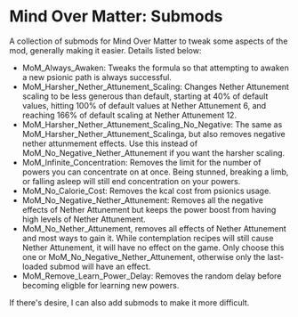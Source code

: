 # Mind Over Matter: Submods

A collection of submods for Mind Over Matter to tweak some aspects of the mod, generally making it easier. Details listed below:

- MoM_Always_Awaken: Tweaks the formula so that attempting to awaken a new psionic path is always successful. 
- MoM_Harsher_Nether_Attunement_Scaling: Changes Nether Attunement scaling to be less generous than default, starting at 40% of default values, hitting 100% of default values at Nether Attunement 6, and reaching 166% of default scaling at Nether Attunement 12.
- MoM_Harsher_Nether_Attunement_Scaling_No_Negative: The same as MoM_Harsher_Nether_Attunement_Scalinga, but also removes negative nether attunmement effects. Use this instead of MoM_No_Negative_Nether_Attunement if you want the harsher scaling.
- MoM_Infinite_Concentration: Removes the limit for the number of powers you can concentrate on at once. Being stunned, breaking a limb, or falling asleep will still end concentration on your powers. 
- MoM_No_Calorie_Cost: Removes the kcal cost from psionics usage. 
- MoM_No_Negative_Nether_Attunement: Removes all the negative effects of Nether Attunement but keeps the power boost from having high levels of Nether Attunement.
- MoM_No_Nether_Attunement, removes all effects of Nether Attunement and most ways to gain it. While contemplation recipes will still cause Nether Attunement, it will have no effect on the game. Only choose this one or MoM_No_Negative_Nether_Attunement, otherwise only the last-loaded submod will have an effect. 
- MoM_Remove_Learn_Power_Delay: Removes the random delay before becoming eligble for learning new powers.

If there's desire, I can also add submods to make it more difficult. 
